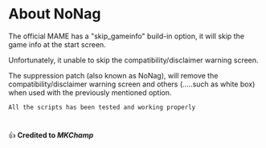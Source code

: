 # About NoNag

The official MAME has a "skip_gameinfo" build-in option, it will skip the game info at the start screen.

Unfortunately, it unable to skip the compatibility/disclaimer warning screen.

The suppression patch (also known as NoNag), will remove the compatibility/disclaimer warning screen and others (.....such as white box) when used with the previously mentioned option.

```
All the scripts has been tested and working properly
```

# 
:+1: **Credited to _MKChamp_**
